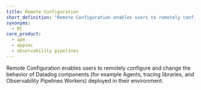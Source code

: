 ```yaml
---
title: Remote Configuration
short_definition: "Remote Configuration enables users to remotely configure and change the behavior of Datadog components deployed in their environment."
synonyms:
  - RC
core_product:
  - apm
  - appsec
  - observability pipelines
---
```

Remote Configuration enables users to remotely configure and change the behavior of Datadog components (for example Agents, tracing libraries, and Observability Pipelines Workers) deployed in their environment.